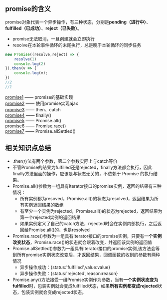 ## promise的含义
promise对象代表一个异步操作，有三种状态，分别是**pending（进行中）**、**fulfilled（已成功）**、**reject（已失败）**。  

* promise无法取消，一旦创建就会立即执行
* resolve在本轮事件循环的末尾执行，总是晚于本轮循环的同步任务
```js
new Promise((resolve,reject) => {
    resolve(1)
    console.log(2)
}).then(v => {
    console.log(v);
})
//2
//1
```

[promise1](./promise1.js) —— promise的基础实现  
[promise2](./promise2.js) —— 使用promise实现ajax  
[promise3](./promise3.js) —— then、catch  
[promise4](./promise4.js) —— finally()  
[promise5](./promise5.js) —— Promise.all()  
[promise6](./promise6.js) —— Promise.race()  
[promise7](./promise7.js) —— Promise.allSettled()


## 相关知识点总结
- .then方法有两个参数，第二个参数实际上与catch等价
- 不管Promise的结果为fulfilled还是rejected，finally方法都会执行，因此finally方法里面的操作，应该是与状态无关的，不依赖于 Promise 的执行结果。
- Promise.all()参数为一组具有Iterator接口的promise实例，返回的结果有三种情况：
    - 所有实例都为resoved，Promise.all()的状态为resolved，返回结果为所有实例返回结果的数组
    - 有至少一个实例为rejected，Promise.all()的状态为rejected，返回结果为第一个rejected实例的返回结果
    - 如果实例定义了自己的catch方法，rejected时会在实例内部执行，之后返回给Promise.all()的，也是resolved
- Promise.race()参数为一组具有Iterator接口的promise实例，只要有**一个实例改变状态**，Promise.race()的状态就会跟着改变，并返回该实例的返回值
- Promise.allSettled()参数为一组具有Iterator接口的promise实例,该方法会等到所有promise实例状态改变后，才返回结果，回调函数的收到的参数有两种情况
    - 异步操作成功：{status:'fulfilled',value:value}
    - 异步操作失败：{status:'rejected',reason:reason}
- Promise.any()方法接受一组Promise实例作为参数，当有**一个实例状态变为fulfilled**时，包装实例就会变成fulfilled状态，如果**所有实例都变成rejected**状态，包装实例就会变成rejected状态。